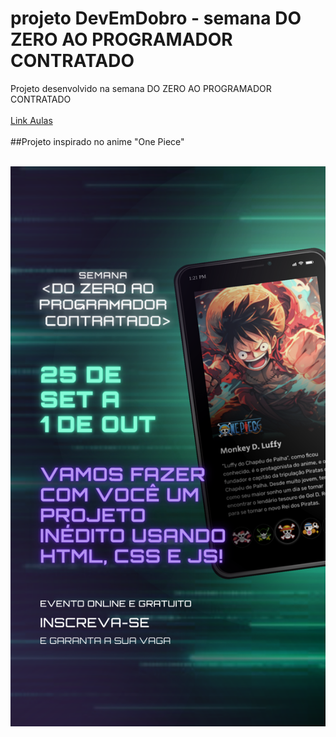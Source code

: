 # projeto DevEmDobro - semana DO ZERO AO PROGRAMADOR CONTRATADO
Projeto desenvolvido na semana DO ZERO AO PROGRAMADOR CONTRATADO
<br><br>
<a href="https://www.youtube.com/watch?v=mNZ9Xd4cEbM&t=3511s&ab_channel=DevemDobro" target="_blank">Link Aulas</a>
<br><br>
##Projeto inspirado no anime "One Piece"
<br><br>
<div>
  <img src="./src/imagens/Criativo_projeto_versao_mobile_-_Story.png">
<div>